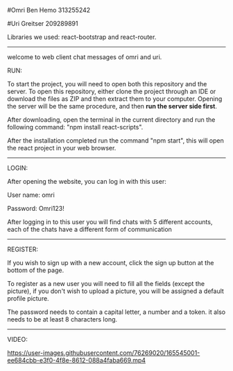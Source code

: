 
#Omri Ben Hemo 313255242

#Uri Greitser 209289891

Libraries we used: react-bootstrap and react-router.


-----------------------------------------------------------------------------------------------------------------------------

welcome to web client chat messages of omri and uri.

RUN:

To start the project, you will need to open both this repository and the server.
To open this repository, either clone the project through an IDE or download the files as ZIP and then extract them to your computer.
Opening the server will be the same procedure, and then **run the server side first**.

After downloading, open the terminal in the current directory and run the following command: "npm install react-scripts".

After the installation completed run the command "npm start", this will open the react project in your web browser.

-----------------------------------------------------------------------------------------------------------------------------

LOGIN:

After opening the website, you can log in with this user:

User name: omri

Password: Omri123!

After logging in to this user you will find chats with 5 different accounts, each of the chats have a different form of 
communication

-----------------------------------------------------------------------------------------------------------------------------

REGISTER:

If you wish to sign up with a new account, click the sign up button at the bottom of the page.

To register as a new user you will need to fill all the fields (except the picture), if you don't wish to upload a picture, 
you will be assigned a default profile picture.

The password needs to contain a capital letter, a number and a token. it also needs to be at least 8 characters  long.

-----------------------------------------------------------------------------------------------------------------------------

VIDEO:

https://user-images.githubusercontent.com/76269020/165545001-ee684cbb-e3f0-4f8e-8612-088a4faba669.mp4

